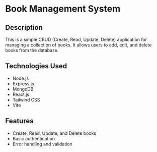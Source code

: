 # Book Management System

## Description
This is a simple CRUD (Create, Read, Update, Delete) application for managing a collection of books. It allows users to add, edit, and delete books from the database.

## Technologies Used
- Node.js
- Express.js
- MongoDB
- React.js
- Tailwind CSS
- Vite

## Features
- Create, Read, Update, and Delete books
- Basic authentication
- Error handling and validation
